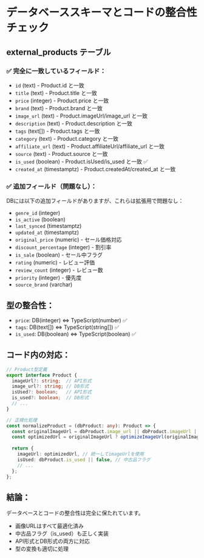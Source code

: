 # データベーススキーマとコードの整合性チェック

## external_products テーブル

### ✅ 完全に一致しているフィールド：
- `id` (text) - Product.id と一致
- `title` (text) - Product.title と一致  
- `price` (integer) - Product.price と一致
- `brand` (text) - Product.brand と一致
- `image_url` (text) - Product.imageUrl/image_url と一致
- `description` (text) - Product.description と一致
- `tags` (text[]) - Product.tags と一致
- `category` (text) - Product.category と一致
- `affiliate_url` (text) - Product.affiliateUrl/affiliate_url と一致
- `source` (text) - Product.source と一致
- `is_used` (boolean) - Product.isUsed/is_used と一致 ✅
- `created_at` (timestamptz) - Product.createdAt/created_at と一致

### ✅ 追加フィールド（問題なし）：
DBには以下の追加フィールドがありますが、これらは拡張用で問題なし：
- `genre_id` (integer)
- `is_active` (boolean) 
- `last_synced` (timestamptz)
- `updated_at` (timestamptz)
- `original_price` (numeric) - セール価格対応
- `discount_percentage` (integer) - 割引率
- `is_sale` (boolean) - セール中フラグ
- `rating` (numeric) - レビュー評価
- `review_count` (integer) - レビュー数
- `priority` (integer) - 優先度
- `source_brand` (varchar)

## 型の整合性：
- `price`: DB(integer) ⇔ TypeScript(number) ✅
- `tags`: DB(text[]) ⇔ TypeScript(string[]) ✅
- `is_used`: DB(boolean) ⇔ TypeScript(boolean) ✅

## コード内の対応：
```typescript
// Product型定義
export interface Product {
  imageUrl?: string;  // API形式
  image_url?: string; // DB形式
  isUsed?: boolean;   // API形式
  is_used?: boolean;  // DB形式
  // ...
}

// 正規化処理
const normalizeProduct = (dbProduct: any): Product => {
  const originalImageUrl = dbProduct.image_url || dbProduct.imageUrl || '';
  const optimizedUrl = originalImageUrl ? optimizeImageUrl(originalImageUrl) : '';
  
  return {
    imageUrl: optimizedUrl, // 統一してimageUrlを使用
    isUsed: dbProduct.is_used || false, // 中古品フラグ
    // ...
  };
};
```

## 結論：
データベースとコードの整合性は完全に保たれています。
- 画像URLはすべて最適化済み
- 中古品フラグ（is_used）も正しく実装
- API形式とDB形式の両方に対応
- 型の変換も適切に処理
